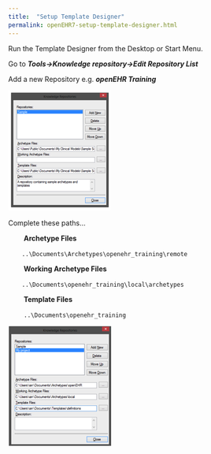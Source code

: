 ```yaml
---
title:  "Setup Template Designer"
permalink: openEHR7-setup-template-designer.html
---
```


Run the Template Designer from the Desktop or Start Menu.

Go to ***Tools->Knowledge repository->Edit Repository List***

Add a new Repository e.g. ***openEHR Training***

<img src="\images\td_setup_repo_1.png" alt="Template Designer Setup Repo">


Complete these paths…

 &nbsp;&nbsp;&nbsp;&nbsp;&nbsp;&nbsp; **Archetype Files**

 &nbsp;&nbsp;&nbsp;&nbsp;&nbsp;&nbsp; ``..\Documents\Archetypes\openehr_training\remote``

 &nbsp;&nbsp;&nbsp;&nbsp;&nbsp;&nbsp; **Working Archetype Files**

 &nbsp;&nbsp;&nbsp;&nbsp;&nbsp;&nbsp; ``..\Documents\openehr_training\local\archetypes``

 &nbsp;&nbsp;&nbsp;&nbsp;&nbsp;&nbsp; **Template Files**

 &nbsp;&nbsp;&nbsp;&nbsp;&nbsp;&nbsp; ``..\Documents\openehr_training`` 

<img src="\images\td_setup_repo_2.png" alt="Template Designer Setup Repo finished">
